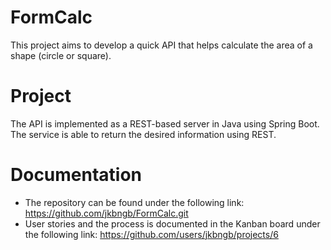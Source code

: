 # FormCalc

This project aims to develop a quick API that helps calculate the area of a shape (circle or square). 

# Project

The API is implemented as a REST-based server in Java using Spring Boot. The service is able to return the desired information using REST.

# Documentation

- The repository can be found under the following link: https://github.com/jkbngb/FormCalc.git
- User stories and the process is documented in the Kanban board under the following link: https://github.com/users/jkbngb/projects/6

